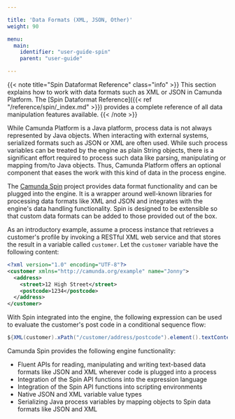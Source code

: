 ```yaml
---

title: 'Data Formats (XML, JSON, Other)'
weight: 90

menu:
  main:
    identifier: "user-guide-spin"
    parent: "user-guide"

---
```



{{< note title="Spin Dataformat Reference" class="info" >}}
  This section explains how to work with data formats such as XML or JSON in Camunda Platform. The
  [Spin Dataformat Reference]({{< ref "/reference/spin/_index.md" >}}) provides a complete reference of
  all data manipulation features available.
{{< /note >}}

While Camunda Platform is a Java platform, process data is not always represented by Java objects. When interacting with external systems, serialized formats such as JSON or XML are often used. While such process variables can be treated by the engine as plain String objects, there is a significant effort required to process such data like parsing, manipulating or mapping from/to Java objects. Thus, Camunda Platform offers an optional component that eases the work with this kind of data in the process engine.

The [Camunda Spin](https://github.com/camunda/camunda-spin) project provides data format functionality and can be plugged into the engine. It is a wrapper around well-known libraries for processing data formats like XML and JSON and integrates with the engine's data handling functionality. Spin is designed to be extensible so that custom data formats can be added to those provided out of the box.

As an introductory example, assume a process instance that retrieves a customer's profile by invoking a RESTful XML web service and that stores the result in a variable called `customer`. Let the `customer` variable have the following content:

```xml
<?xml version="1.0" encoding="UTF-8"?>
<customer xmlns="http://camunda.org/example" name="Jonny">
  <address>
    <street>12 High Street</street>
    <postcode>1234</postcode>
  </address>
</customer>
```

With Spin integrated into the engine, the following expression can be used to evaluate the customer's post code in a conditional sequence flow:

```java
${XML(customer).xPath("/customer/address/postcode").element().textContent() == "1234"}
```

Camunda Spin provides the following engine functionality:

* Fluent APIs for reading, manipulating and writing text-based data formats like JSON and XML wherever code is plugged into a process
* Integration of the Spin API functions into the expression language
* Integration of the Spin API functions into scripting environments
* Native JSON and XML variable value types
* Serializing Java process variables by mapping objects to Spin data formats like JSON and XML
